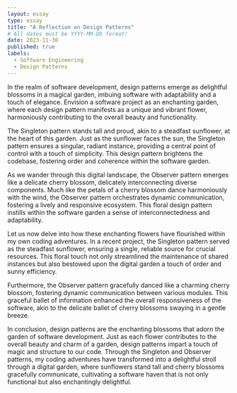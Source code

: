 ```yaml
---
layout: essay
type: essay
title: "A Reflection on Design Patterns"
# All dates must be YYYY-MM-DD format!
date: 2023-11-30
published: true
labels:
  - Software Engineering
  - Design Patterns
---
```


In the realm of software development, design patterns emerge as delightful blossoms in a magical garden, imbuing software with adaptability and a touch of elegance. Envision a software project as an enchanting garden, where each design pattern manifests as a unique and vibrant flower, harmoniously contributing to the overall beauty and functionality.

The Singleton pattern stands tall and proud, akin to a steadfast sunflower, at the heart of this garden. Just as the sunflower faces the sun, the Singleton pattern ensures a singular, radiant instance, providing a central point of control with a touch of simplicity. This design pattern brightens the codebase, fostering order and coherence within the software garden.

As we wander through this digital landscape, the Observer pattern emerges like a delicate cherry blossom, delicately interconnecting diverse components. Much like the petals of a cherry blossom dance harmoniously with the wind, the Observer pattern orchestrates dynamic communication, fostering a lively and responsive ecosystem. This floral design pattern instills within the software garden a sense of interconnectedness and adaptability.

Let us now delve into how these enchanting flowers have flourished within my own coding adventures. In a recent project, the Singleton pattern served as the steadfast sunflower, ensuring a single, reliable source for crucial resources. This floral touch not only streamlined the maintenance of shared instances but also bestowed upon the digital garden a touch of order and sunny efficiency.

Furthermore, the Observer pattern gracefully danced like a charming cherry blossom, fostering dynamic communication between various modules. This graceful ballet of information enhanced the overall responsiveness of the software, akin to the delicate ballet of cherry blossoms swaying in a gentle breeze.

In conclusion, design patterns are the enchanting blossoms that adorn the garden of software development. Just as each flower contributes to the overall beauty and charm of a garden, design patterns impart a touch of magic and structure to our code. Through the Singleton and Observer patterns, my coding adventures have transformed into a delightful stroll through a digital garden, where sunflowers stand tall and cherry blossoms gracefully communicate, cultivating a software haven that is not only functional but also enchantingly delightful.
